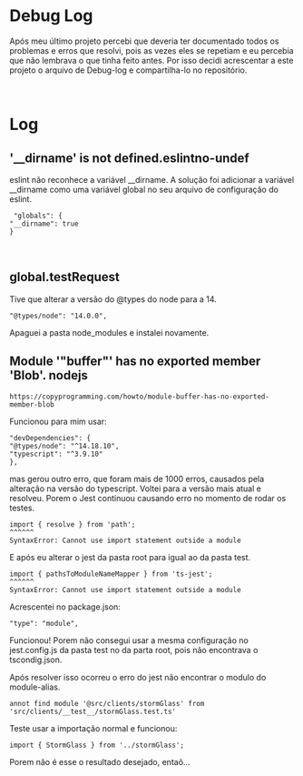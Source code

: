 # Debug Log

Após meu último projeto percebi que deveria ter documentado todos os problemas e erros que resolvi, pois as vezes eles se repetiam e eu percebia que não lembrava o que tinha feito antes.
Por isso decidi acrescentar a este projeto o arquivo de Debug-log e compartilha-lo no repositório.

<br>


# Log

## '__dirname' is not defined.eslintno-undef

eslint não reconhece a variável __dirname. A solução foi adicionar a variável __dirname como uma variável global no seu arquivo de configuração do eslint.

     "globals": {
    "__dirname": true
    }

<br>

## global.testRequest

Tive que alterar a versão do @types do node para a 14.

    "@types/node": "14.0.0",

Apaguei a pasta node_modules e instalei novamente.


## Module '"buffer"' has no exported member 'Blob'. nodejs

    https://copyprogramming.com/howto/module-buffer-has-no-exported-member-blob

Funcionou para mim usar:

    "devDependencies": {
    "@types/node": "^14.18.10",
    "typescript": "^3.9.10"
    },

mas gerou outro erro, que foram mais de 1000 erros, causados pela alteração na versão do typescript.
Voltei para a versão mais atual e resolveu.
Porem o Jest continuou causando erro no momento de rodar os testes.

    import { resolve } from 'path';
    ^^^^^^
    SyntaxError: Cannot use import statement outside a module

E após eu alterar o jest da pasta root para igual ao da pasta test.

    import { pathsToModuleNameMapper } from 'ts-jest';
    ^^^^^^
    SyntaxError: Cannot use import statement outside a module

Acrescentei no package.json:

    "type": "module",

Funcionou!
Porem não consegui usar a mesma configuração no jest.config.js da pasta test no da parta root, pois não encontrava o tscondig.json. 

Após resolver isso ocorreu o erro do jest não encontrar o modulo do module-alias.

    annot find module '@src/clients/stormGlass' from 'src/clients/__test__/stormGlass.test.ts'

Teste usar a importação normal e funcionou: 

    import { StormGlass } from '../stormGlass';

Porem não é esse o resultado desejado, entaõ...